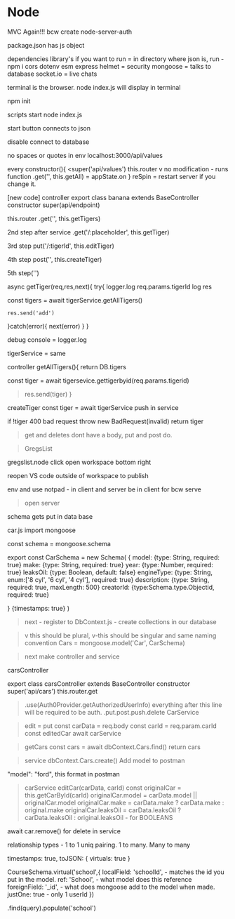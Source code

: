 # Node
MVC Again!!!
<DATABASE NEVER TALKS TO CLIENT>
bcw create node-server-auth


package.json
has js object

dependencies library's if you want to run = in directory where json is, run - npm i
cors
dotenv
esm
express 
helmet = security
mongoose = talks to database
socket.io = live chats

terminal is the browser. node index.js will display in terminal

npm init

scripts
start node index.js

start button connects to json

<env auth is important>disable connect to database

no spaces or quotes in env
localhost:3000/api/values

every <Controller must extend baseController>
constructor(){
  <super('api/values')
  this.router
        v no modification - runs function
  .get('', this.getAll) = appState.on
}
reSpin = restart server if you change it.


[new code]
controller
export class banana extends BaseController
constructor
super(api/endpoint)

this.router
.get('', this.getTigers)

2nd step after service
.get('/:placeholder', this.getTiger)

3rd step
put('/:tigerId', this.editTiger)

4th step
post('', this.createTiger)

5th step('')



async getTiger(req,res,next){
try{
 logger.log req.params.tigerId
    log res 
    
  const tigers = await tigerService.getAllTigers()

    res.send('add')
}catch(error){
next(error)
}
}

debug console = logger.log

tigerService = same


controller
getAllTigers(){
  return DB.tigers

  const tiger = await tigersevice.gettigerbyid(req.params.tigerid)
 > res.send(tiger)
}

createTiger
const tiger = await tigerService  push in service

if !tiger 400 bad request
throw new BadRequest(invalid)
return tiger

>get and deletes dont have a body, put and post do.

>GregsList
<!-- express-mvc -->

gregslist.node click open workspace bottom right

reopen VS code outside of workspace to publish

env and use notpad - in client and server
be in client for bcw serve


>open server

schema gets put in data base

<!-- model -->
car.js
import mongoose

const schema = mongoose.schema

export const CarSchema = new Schema(
  {
    model: {type: String, required: true}
    make: {type: String, required: true}
    year: {type: Number, required: true}
    leaksOil: {type: Boolean, default: false}
    engineType: {type: String, enum:['8 cyl', '6 cyl', '4 cyl'], required: true}
    description: {type: String, required: true, maxLength: 500}
    creatorId: {type:Schema.type.Objectid, required: true}
    
  }
{timestamps: true}
)

>next - register to DbContext.js - create collections in our database

<!-- leftSide is how we reference in our local app code, think appState.cars -->
>v this should be plural, v-this should be singular and same naming convention
 Cars  = mongoose.model('Car', CarSchema)


>next make controller and service

carsController

export class carsController extends BaseController
constructor
super('api/cars')
this.router.get
>.use(Auth0Provider.getAuthorizedUserInfo)  everything after this line will be required to be auth.
.put.post.push.delete
CarService

>edit = put
const carData = req.body
const carId = req.param.carId
const editedCar await carService

>getCars
const cars = await dbContext.Cars.find()
return cars

>service
dbContext.Cars.create()
Add model to postman

"model": "ford", this format in postman


> carService 
editCar(carData, carId)
const originalCar = this.getCarById(carId)
originalCar.model = carData.model || originalCar.model
originalCar.make = carData.make ? carData.make : original.make
>originalCar.leaksOil = carData.leaksOil ? carData.leaksOil : original.leaksOil - for BOOLEANS


await car.remove() for delete in service

relationship types - 1 to 1  uniq pairing.  1 to many.   Many to many



timestamps: true, toJSON: { virtuals: true }

CourseSchema.virtual('school',{
localField: 'schoolId',   - matches the id you put in the model.
ref: 'School', - what model does this reference
foreignField: '_id', - what does mongoose add to the model when made.
justOne: true - only 1 userId
})

.find(query).populate('school')


<!-- view= #/about  -  A New way to do MVC for html draws-->




